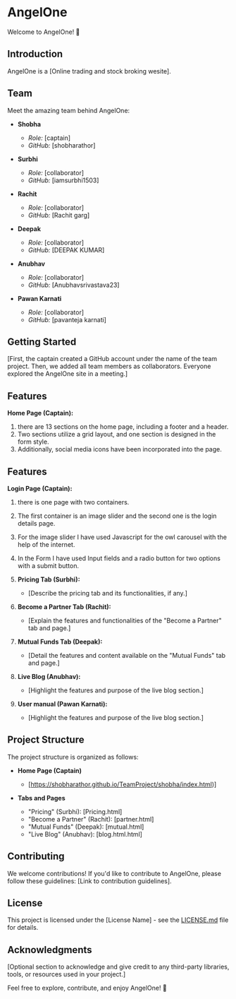 # AngelOne

Welcome to AngelOne! 🚀

## Introduction

AngelOne is a [Online trading and stock broking wesite].

## Team

Meet the amazing team behind AngelOne:

- **Shobha**
  - *Role:* [captain]
  - *GitHub:* [shobharathor]

- **Surbhi**
  - *Role:* [collaborator]
  - *GitHub:* [iamsurbhi1503]

- **Rachit**
  - *Role:* [collaborator]
  - *GitHub:* [Rachit garg]

- **Deepak**
  - *Role:* [collaborator]
  - *GitHub:* [DEEPAK KUMAR]

- **Anubhav**
  - *Role:* [collaborator]
  - *GitHub:* [Anubhavsrivastava23]

- **Pawan Karnati**
  - *Role:* [collaborator]
  - *GitHub:* [pavanteja karnati]
  

## Getting Started

[First, the captain created a GitHub account under the name of the team project. Then, we added all team members as collaborators. Everyone explored the AngelOne site in a meeting.]

## Features
 **Home Page (Captain):**
  1. there are 13 sections on the home page, including a footer and a header.
  2. Two sections utilize a grid layout, and one section is designed in the form style.
  3. Additionally, social media icons have been incorporated into the page.
 ## Features
 **Login Page (Captain):**
  1. there is one page with two containers.
  2. The first container is an image slider and the second one is the login details page.
  3. For the image slider I have used Javascript for the owl carousel with the help of the internet.
  4. In the Form I have used Input fields and a radio button for two options with a submit button. 

1. **Pricing Tab (Surbhi):**
   - [Describe the pricing tab and its functionalities, if any.]

2. **Become a Partner Tab (Rachit):**
   - [Explain the features and functionalities of the "Become a Partner" tab and page.]

3. **Mutual Funds Tab (Deepak):**
   - [Detail the features and content available on the "Mutual Funds" tab and page.]

4. **Live Blog (Anubhav):**
   - [Highlight the features and purpose of the live blog section.]
     
5. **User manual (Pawan Karnati):**
   - [Highlight the features and purpose of the live blog section.]
     
## Project Structure

The project structure is organized as follows:

- **Home Page (Captain)**
  - [https://shobharathor.github.io/TeamProject/shobha/index.html)]

- **Tabs and Pages**
  - "Pricing" (Surbhi): [Pricing.html]
  - "Become a Partner" (Rachit): [partner.html]
  - "Mutual Funds" (Deepak): [mutual.html]
  - "Live Blog" (Anubhav): [blog.html.html]


## Contributing

We welcome contributions! If you'd like to contribute to AngelOne, please follow these guidelines: [Link to contribution guidelines].

## License

This project is licensed under the [License Name] - see the [LICENSE.md](LICENSE.md) file for details.

## Acknowledgments

[Optional section to acknowledge and give credit to any third-party libraries, tools, or resources used in your project.]

Feel free to explore, contribute, and enjoy AngelOne! 🌟
